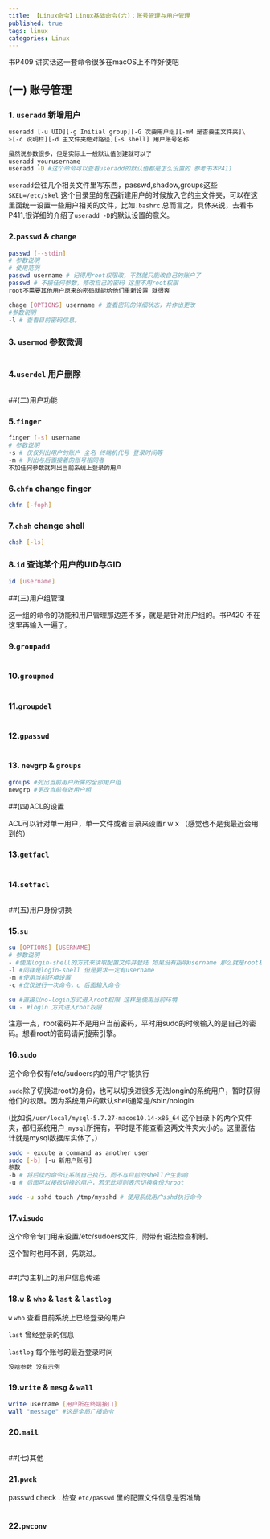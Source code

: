 ```yaml
---
title: 【Linux命令】Linux基础命令(六)：账号管理与用户管理
published: true
tags: linux
categories: Linux
---
```



书P409 讲实话这一套命令很多在macOS上不咋好使吧
## (一) 账号管理

### 1. `useradd`  新增用户
```bash
useradd [-u UID][-g Initial group][-G 次要用户组][-mM 是否要主文件夹]\
>[-c 说明栏][-d 主文件夹绝对路径][-s shell] 用户账号名称

虽然说参数很多，但是实际上一般默认值创建就可以了
useradd yourusername
useradd -D #这个命令可以查看useradd的默认值都是怎么设置的 参考书本P411
```
`useradd`会往几个相关文件里写东西，passwd,shadow,groups这些
`SKEL=/etc/skel` 这个目录里的东西新建用户的时候放入它的主文件夹，可以在这里面统一设置一些用户相关的文件，比如`.bashrc`
总而言之，具体来说，去看书P411,很详细的介绍了`useradd -D`的默认设置的意义。

### 2.`passwd` & `change`
```bash
passwd [--stdin]
# 参数说明
# 使用范例
passwd username # 记得用root权限改，不然就只能改自己的账户了
passwd # 不接任何参数，修改自己的密码 这里不用root权限
root不需要其他用户原来的密码就能给他们重新设置 就很爽 

chage [OPTIONS] username # 查看密码的详细状态，并作出更改
#参数说明
-l # 查看目前密码信息。
```

### 3. `usermod` 参数微调
```bash

```
### 4.`userdel` 用户删除
```bash

```

##(二)用户功能
### 5.`finger`
```bash
finger [-s] username
# 参数说明
-s # 仅仅列出用户的账户 全名 终端机代号 登录时间等
-m # 列出与后面接着的账号相同者
不加任何参数就列出当前系统上登录的用户
```
### 6.`chfn`  change finger
```bash
chfn [-foph]
```
### 7.`chsh` change shell
```bash
chsh [-ls]
```
### 8.`id` 查询某个用户的UID与GID
```bash
id [username]
```

##(三)用户组管理

这一组的命令的功能和用户管理那边差不多，就是是针对用户组的。书P420 不在这里再输入一遍了。
### 9.`groupadd`
```bash

```
### 10.`groupmod`
```bash

```
### 11.`groupdel`
```bash

```
### 12.`gpasswd`
```bash

```
### 13. `newgrp` & `groups`
```bash
groups #列出当前用户所属的全部用户组
newgrp #更改当前有效用户组
```


##(四)ACL的设置

ACL可以针对单一用户，单一文件或者目录来设置r w x 
（感觉也不是我最近会用到的）

### 13.`getfacl`
```bash

```
### 14.`setfacl`
```bash

```

##(五)用户身份切换
### 15.`su`
```bash
su [OPTIONS] [USERNAME]
# 参数说明
- #使用login-shell的方式来读取配置文件并登陆 如果没有指明username 那么就是root权限
-l #同样是login-shell 但是要求一定有username
-m #使用当前环境设置
-c #仅仅进行一次命令，c 后面输入命令

su #直接以no-login方式进入root权限 这样是使用当前环境
su - #login 方式进入root权限
```
注意一点，root密码并不是用户当前密码，平时用sudo的时候输入的是自己的密码。想看root的密码请问搜索引擎。
### 16.`sudo`

这个命令仅有/etc/sudoers内的用户才能执行

`sudo`除了切换进root的身份，也可以切换进很多无法longin的系统用户，暂时获得他们的权限。因为系统用户的默认shell通常是/sbin/nologin

(比如说`/usr/local/mysql-5.7.27-macos10.14-x86_64` 这个目录下的两个文件夹，都归系统用户`_mysql`所拥有，平时是不能查看这两文件夹大小的。这里面估计就是mysql数据库实体了。)

```bash
sudo - excute a command as another user
sudo [-b] [-u 新用户账号]
参数
-b # 将后续的命令让系统自己执行，而不与目前的shell产生影响
-u # 后面可以接欲切换的用户，若无此项则表示切换身份为root

sudo -u sshd touch /tmp/mysshd # 使用系统用户sshd执行命令
```
### 17.`visudo` 

这个命令专门用来设置/etc/sudoers文件，附带有语法检查机制。

这个暂时也用不到，先跳过。

```bash

```

##(六)主机上的用户信息传递
### 18.`w` & `who` & `last` & `lastlog`

`w`   `who` 查看目前系统上已经登录的用户

`last` 曾经登录的信息

`lastlog` 每个账号的最近登录时间

```bash
没啥参数 没有示例
```
### 19.`write` & `mesg` & `wall`
```bash
write username [用户所在终端接口]
wall "message" #这是全局广播命令
```
### 20.`mail`
```bash

```

##(七)其他
### 21.`pwck`

passwd check . 检查 `etc/passwd` 里的配置文件信息是否准确

```bash 

```
### 22.`pwconv`
```bash

```





















